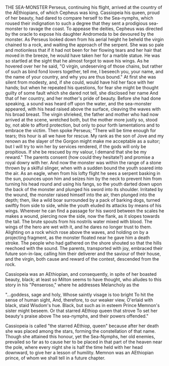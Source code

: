 THE SEA-MONSTER
  Perseus, continuing his flight, arrived at the country of the
  AEthiopians, of which Cepheus was king. Cassiopeia his queen, proud of
  her beauty, had dared to compare herself to the Sea-nymphs, which
  roused their indignation to such a degree that they sent a
  prodigious sea-monster to ravage the coast. To appease the deities,
  Cepheus was directed by the oracle to expose his daughter Andromeda to
  be devoured by the monster. As Perseus looked down from his aerial
  height he beheld the virgin chained to a rock, and waiting the
  approach of the serpent. She was so pale and motionless that if it had
  not been for her flowing tears and her hair that moved in the
  breeze, he would have taken her for a marble statue. He was so
  startled at the sight that he almost forgot to wave his wings. As he
  hovered over her he said, "O virgin, undeserving of those chains,
  but rather of such as bind fond lovers together, tell me, I beseech
  you, your name, and the name of your country, and why you are thus
  bound." At first she was silent from modesty, and, if she could, would
  have hid her face with her hands; but when he repeated his
  questions, for fear she might be thought guilty of some fault which
  she dared not tell, she disclosed her name And that of her country,
  and her mother's pride of beauty. Before she had done speaking, a
  sound was heard off upon the water, and the sea-monster appeared, with
  his head raised above the surface, cleaving the waves with his broad
  breast. The virgin shrieked, the father and mother who had now arrived
  at the scene, wretched both, but the mother more justly so, stood
  by, not able to afford protection, but only to pour forth lamentations
  and to embrace the victim. Then spoke Perseus; "There will be time
  enough for tears; this hour is all we have for rescue. My rank as
  the son of Jove and my renown as the slayer of the Gorgon might make
  me acceptable as a suitor; but I will try to win her by services
  rendered, if the gods will only be propitious. If she be rescued by my
  valour, I demand that she be my reward." The parents consent (how
  could they hesitate?) and promise a royal dowry with her.
  And now the monster was within the range of a stone thrown by a
  skilful slinger, when with a sudden bound the youth soared into the
  air. As an eagle, when from his lofty flight he sees a serpent basking
  in the sun, pounces upon him and seizes him by the neck to prevent him
  from turning his head round and using his fangs, so the youth darted
  down upon the back of the monster and plunged his sword into its
  shoulder. Irritated by the wound, the monster raised himself into
  the air, then plunged into the depth; then, like a wild boar
  surrounded by a pack of barking dogs, turned swiftly from side to
  side, while the youth eluded its attacks by means of his wings.
  Wherever he can find a passage for his sword between the scales he
  makes a wound, piercing now the side, now the flank, as it slopes
  towards the tail. The brute spouts from his nostrils water mixed
  with blood. The wings of the hero are wet with it, and he dares no
  longer trust to them. Alighting on a rock which rose above the
  waves, and holding on by a projecting fragment, as the monster floated
  near he gave him a death stroke. The people who had gathered on the
  shore shouted so that the hills reechoed with the sound. The
  parents, transported with joy, embraced their future son-in-law,
  calling him their deliverer and the saviour of their house, and the
  virgin, both cause and reward of the contest, descended from the rock.

  Cassiopeia was an AEthiopian, and consequently, in spite of her
  boasted beauty, black; at least so Milton seems to have thought, who
  alludes to this story in his "Penseroso," where he addresses
  Melancholy as the

  "...goddess, sage and holy,
  Whose saintly visage is too bright
  To hit the sense of human sight,
  And, therefore, to our weaker view,
  O'erlaid with black, staid Wisdom's hue.
  Black, but such as in esteem
  Prince Memnon's sister might beseem.
  Or that starred AEthiop queen that strove
  To set her beauty's praise above
  The sea-nymphs, and their powers offended."

  Cassiopeia is called "the starred AEthiop, queen" because after
  her death she was placed among the stars, forming the constellation of
  that name. Though she attained this honour, yet the Sea-Nymphs, her
  old enemies, prevailed so far as to cause her to be placed in that
  part of the heaven near the pole, where every night she is half the
  time held with her head downward, to give her a lesson of humility.
  Memnon was an AEthiopian prince, of whom we shall tell in a future
  chapter.